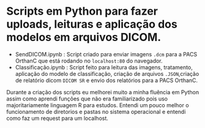 # Scripts em Python para fazer uploads, leituras e aplicação dos modelos em arquivos DICOM.

- SendDICOM.ipynb : Script criado para enviar imagens `.dcm` para a PACS OrthanC que está rodando no `localhost:80` do navegador.
- Classificação.ipynb : Script feito para leitura das imagens, tratamento, aplicação do modelo de classificação, criação de arquivos `.JSON`,criação de relatório dicom `DICOM SR` e envio dos relatórios para a PACS OrthanC.

Durante a criação dos scripts eu melhorei muito a minha fluência em Python assim como aprendi funções que não era familiarizado pois uso majoritariamente linguagem R para estudos.
Entendi um pouco melhor o funcionamento de diretorios e pastas no sistema operacional e entendi como faz um request para um localhost.

